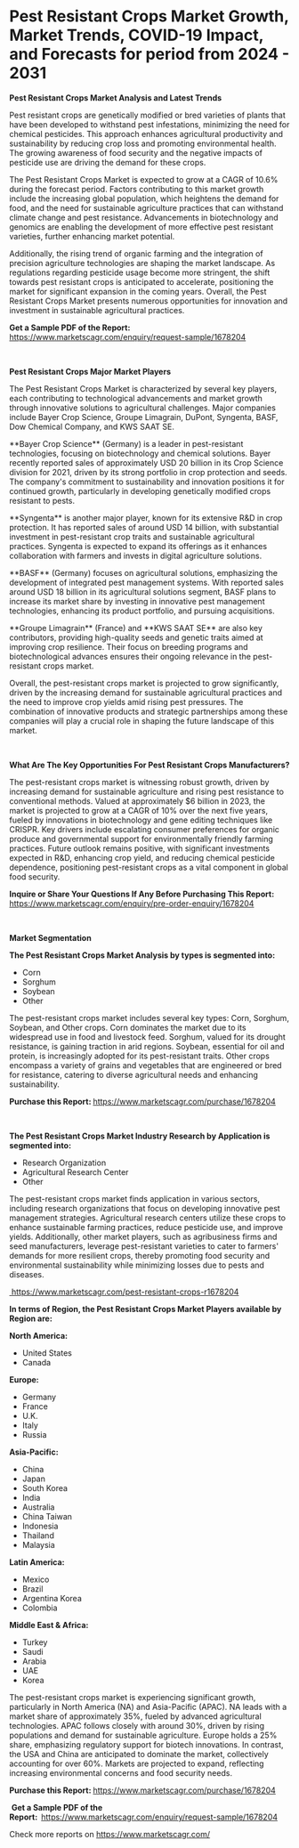 <p><h1>Pest Resistant Crops Market Growth, Market Trends, COVID-19 Impact, and Forecasts for period from 2024 - 2031</h1></p><p><strong>Pest Resistant Crops Market Analysis and Latest Trends</strong></p>
<p><p>Pest resistant crops are genetically modified or bred varieties of plants that have been developed to withstand pest infestations, minimizing the need for chemical pesticides. This approach enhances agricultural productivity and sustainability by reducing crop loss and promoting environmental health. The growing awareness of food security and the negative impacts of pesticide use are driving the demand for these crops.</p><p>The Pest Resistant Crops Market is expected to grow at a CAGR of 10.6% during the forecast period. Factors contributing to this market growth include the increasing global population, which heightens the demand for food, and the need for sustainable agriculture practices that can withstand climate change and pest resistance. Advancements in biotechnology and genomics are enabling the development of more effective pest resistant varieties, further enhancing market potential.</p><p>Additionally, the rising trend of organic farming and the integration of precision agriculture technologies are shaping the market landscape. As regulations regarding pesticide usage become more stringent, the shift towards pest resistant crops is anticipated to accelerate, positioning the market for significant expansion in the coming years. Overall, the Pest Resistant Crops Market presents numerous opportunities for innovation and investment in sustainable agricultural practices.</p></p>
<p><strong>Get a Sample PDF of the Report:&nbsp;</strong> <a href="https://www.marketscagr.com/enquiry/request-sample/1678204?utm_campaign=1901&utm_medium=2&utm_source=Github&utm_content=ia&utm_term=28122024&utm_id=pest-resistant-crops">https://www.marketscagr.com/enquiry/request-sample/1678204</a></p>
<p>&nbsp;</p>
<p><strong>Pest Resistant Crops Major Market Players</strong></p>
<p><p>The Pest Resistant Crops Market is characterized by several key players, each contributing to technological advancements and market growth through innovative solutions to agricultural challenges. Major companies include Bayer Crop Science, Groupe Limagrain, DuPont, Syngenta, BASF, Dow Chemical Company, and KWS SAAT SE.</p><p>**Bayer Crop Science** (Germany) is a leader in pest-resistant technologies, focusing on biotechnology and chemical solutions. Bayer recently reported sales of approximately USD 20 billion in its Crop Science division for 2021, driven by its strong portfolio in crop protection and seeds. The company's commitment to sustainability and innovation positions it for continued growth, particularly in developing genetically modified crops resistant to pests.</p><p>**Syngenta** is another major player, known for its extensive R&D in crop protection. It has reported sales of around USD 14 billion, with substantial investment in pest-resistant crop traits and sustainable agricultural practices. Syngenta is expected to expand its offerings as it enhances collaboration with farmers and invests in digital agriculture solutions.</p><p>**BASF** (Germany) focuses on agricultural solutions, emphasizing the development of integrated pest management systems. With reported sales around USD 18 billion in its agricultural solutions segment, BASF plans to increase its market share by investing in innovative pest management technologies, enhancing its product portfolio, and pursuing acquisitions.</p><p>**Groupe Limagrain** (France) and **KWS SAAT SE** are also key contributors, providing high-quality seeds and genetic traits aimed at improving crop resilience. Their focus on breeding programs and biotechnological advances ensures their ongoing relevance in the pest-resistant crops market.</p><p>Overall, the pest-resistant crops market is projected to grow significantly, driven by the increasing demand for sustainable agricultural practices and the need to improve crop yields amid rising pest pressures. The combination of innovative products and strategic partnerships among these companies will play a crucial role in shaping the future landscape of this market.</p></p>
<p>&nbsp;</p>
<p><strong>What Are The Key Opportunities For Pest Resistant Crops Manufacturers?</strong></p>
<p><p>The pest-resistant crops market is witnessing robust growth, driven by increasing demand for sustainable agriculture and rising pest resistance to conventional methods. Valued at approximately $6 billion in 2023, the market is projected to grow at a CAGR of 10% over the next five years, fueled by innovations in biotechnology and gene editing techniques like CRISPR. Key drivers include escalating consumer preferences for organic produce and governmental support for environmentally friendly farming practices. Future outlook remains positive, with significant investments expected in R&D, enhancing crop yield, and reducing chemical pesticide dependence, positioning pest-resistant crops as a vital component in global food security.</p></p>
<p><strong>Inquire or Share Your Questions If Any Before Purchasing This Report:</strong> <a href="https://www.marketscagr.com/enquiry/pre-order-enquiry/1678204?utm_campaign=1901&utm_medium=2&utm_source=Github&utm_content=ia&utm_term=28122024&utm_id=pest-resistant-crops">https://www.marketscagr.com/enquiry/pre-order-enquiry/1678204</a></p>
<p>&nbsp;</p>
<p><strong>Market Segmentation</strong></p>
<p><strong>The Pest Resistant Crops Market Analysis by types is segmented into:</strong></p>
<p><ul><li>Corn</li><li>Sorghum</li><li>Soybean</li><li>Other</li></ul></p>
<p><p>The pest-resistant crops market includes several key types: Corn, Sorghum, Soybean, and Other crops. Corn dominates the market due to its widespread use in food and livestock feed. Sorghum, valued for its drought resistance, is gaining traction in arid regions. Soybean, essential for oil and protein, is increasingly adopted for its pest-resistant traits. Other crops encompass a variety of grains and vegetables that are engineered or bred for resistance, catering to diverse agricultural needs and enhancing sustainability.</p></p>
<p><strong>Purchase this Report:&nbsp;</strong><a href="https://www.marketscagr.com/purchase/1678204?utm_campaign=1901&utm_medium=2&utm_source=Github&utm_content=ia&utm_term=28122024&utm_id=pest-resistant-crops">https://www.marketscagr.com/purchase/1678204</a></p>
<p>&nbsp;</p>
<p><strong>The Pest Resistant Crops Market Industry Research by Application is segmented into:</strong></p>
<p><ul><li>Research Organization</li><li>Agricultural Research Center</li><li>Other</li></ul></p>
<p><p>The pest-resistant crops market finds application in various sectors, including research organizations that focus on developing innovative pest management strategies. Agricultural research centers utilize these crops to enhance sustainable farming practices, reduce pesticide use, and improve yields. Additionally, other market players, such as agribusiness firms and seed manufacturers, leverage pest-resistant varieties to cater to farmers' demands for more resilient crops, thereby promoting food security and environmental sustainability while minimizing losses due to pests and diseases.</p></p>
<p><a href="https://www.marketscagr.com/pest-resistant-crops-r1678204?utm_campaign=1901&utm_medium=2&utm_source=Github&utm_content=ia&utm_term=28122024&utm_id=pest-resistant-crops">&nbsp;https://www.marketscagr.com/pest-resistant-crops-r1678204</a></p>
<p><strong>In terms of Region, the Pest Resistant Crops Market Players available by Region are:</strong></p>
<p>
    <p> <strong> North America: </strong>
        <ul>
            <li>United States</li>
            <li>Canada</li>
        </ul>
        </p> 
    <p> <strong> Europe: </strong>
        <ul>
            <li>Germany</li>
            <li>France</li>
            <li>U.K.</li>
            <li>Italy</li>
            <li>Russia</li>
        </ul>
        </p> 
    <p> <strong> Asia-Pacific: </strong>
        <ul>
            <li>China</li>
            <li>Japan</li>
            <li>South Korea</li>
            <li>India</li>
            <li>Australia</li>
            <li>China Taiwan</li>
            <li>Indonesia</li>
            <li>Thailand</li>
            <li>Malaysia</li>
        </ul>
        </p> 
    <p> <strong> Latin America: </strong>
        <ul>
            <li>Mexico</li>
            <li>Brazil</li>
            <li>Argentina Korea</li>
            <li>Colombia</li>
        </ul>
        </p> 
    <p> <strong> Middle East & Africa: </strong>
        <ul>
            <li>Turkey</li>
            <li>Saudi</li>
            <li>Arabia</li>
            <li>UAE</li>
            <li>Korea</li>
        </ul>
    </p>
    </p>
<p><p>The pest-resistant crops market is experiencing significant growth, particularly in North America (NA) and Asia-Pacific (APAC). NA leads with a market share of approximately 35%, fueled by advanced agricultural technologies. APAC follows closely with around 30%, driven by rising populations and demand for sustainable agriculture. Europe holds a 25% share, emphasizing regulatory support for biotech innovations. In contrast, the USA and China are anticipated to dominate the market, collectively accounting for over 60%. Markets are projected to expand, reflecting increasing environmental concerns and food security needs.</p></p>
<p><strong>Purchase this Report: </strong><a href="https://www.marketscagr.com/purchase/1678204?utm_campaign=1901&utm_medium=2&utm_source=Github&utm_content=ia&utm_term=28122024&utm_id=pest-resistant-crops">https://www.marketscagr.com/purchase/1678204</a></p>
<p>&nbsp;<strong>Get a Sample PDF of the Report:&nbsp;&nbsp;</strong><a href="https://www.marketscagr.com/enquiry/request-sample/1678204?utm_campaign=1901&utm_medium=2&utm_source=Github&utm_content=ia&utm_term=28122024&utm_id=pest-resistant-crops">https://www.marketscagr.com/enquiry/request-sample/1678204</a></p>
<p><strong></strong></p>
<p>Check more reports on <a href="https://www.marketscagr.com/?utm_campaign=1901&utm_medium=2&utm_source=Github&utm_content=ia&utm_term=28122024&utm_id=pest-resistant-crops">https://www.marketscagr.com/</a></p>